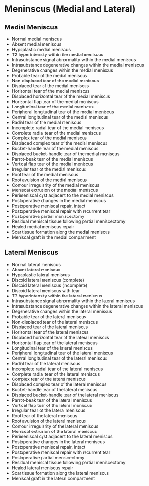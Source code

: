 # Meninscus (Medial and Lateral)

## Medial Meniscus

- Normal medial meniscus
- Absent medial meniscus
- Hypoplastic medial meniscus
- T2 hyperintensity within the medial meniscus
- Intrasubstance signal abnormality within the medial meniscus
- Intrasubstance degenerative changes within the medial meniscus
- Degenerative changes within the medial meniscus
- Probable tear of the medial meniscus
- Non-displaced tear of the medial meniscus
- Displaced tear of the medial meniscus
- Horizontal tear of the medial meniscus
- Displaced horizontal tear of the medial meniscus
- Horizontal flap tear of the medial meniscus
- Longitudinal tear of the medial meniscus
- Peripheral longitudinal tear of the medial meniscus
- Central longitudinal tear of the medial meniscus
- Radial tear of the medial meniscus
- Incomplete radial tear of the medial meniscus
- Complete radial tear of the medial meniscus
- Complex tear of the medial meniscus
- Displaced complex tear of the medial meniscus
- Bucket-handle tear of the medial meniscus
- Displaced bucket-handle tear of the medial meniscus
- Parrot-beak tear of the medial meniscus
- Vertical flap tear of the medial meniscus
- Irregular tear of the medial meniscus
- Root tear of the medial meniscus
- Root avulsion of the medial meniscus
- Contour irregularity of the medial meniscus
- Meniscal extrusion of the medial meniscus
- Perimeniscal cyst adjacent to the medial meniscus
- Postoperative changes in the medial meniscus
- Postoperative meniscal repair, intact
- Postoperative meniscal repair with recurrent tear
- Postoperative partial meniscectomy
- Residual meniscal tissue following partial meniscectomy
- Healed medial meniscus repair
- Scar tissue formation along the medial meniscus
- Meniscal graft in the medial compartment

## Lateral Meniscus

- Normal lateral meniscus
- Absent lateral meniscus
- Hypoplastic lateral meniscus
- Discoid lateral meniscus (complete)
- Discoid lateral meniscus (incomplete)
- Discoid lateral meniscus with tear
- T2 hyperintensity within the lateral meniscus
- Intrasubstance signal abnormality within the lateral meniscus
- Intrasubstance degenerative changes within the lateral meniscus
- Degenerative changes within the lateral meniscus
- Probable tear of the lateral meniscus
- Non-displaced tear of the lateral meniscus
- Displaced tear of the lateral meniscus
- Horizontal tear of the lateral meniscus
- Displaced horizontal tear of the lateral meniscus
- Horizontal flap tear of the lateral meniscus
- Longitudinal tear of the lateral meniscus
- Peripheral longitudinal tear of the lateral meniscus
- Central longitudinal tear of the lateral meniscus
- Radial tear of the lateral meniscus
- Incomplete radial tear of the lateral meniscus
- Complete radial tear of the lateral meniscus
- Complex tear of the lateral meniscus
- Displaced complex tear of the lateral meniscus
- Bucket-handle tear of the lateral meniscus
- Displaced bucket-handle tear of the lateral meniscus
- Parrot-beak tear of the lateral meniscus
- Vertical flap tear of the lateral meniscus
- Irregular tear of the lateral meniscus
- Root tear of the lateral meniscus
- Root avulsion of the lateral meniscus
- Contour irregularity of the lateral meniscus
- Meniscal extrusion of the lateral meniscus
- Perimeniscal cyst adjacent to the lateral meniscus
- Postoperative changes in the lateral meniscus
- Postoperative meniscal repair, intact
- Postoperative meniscal repair with recurrent tear
- Postoperative partial meniscectomy
- Residual meniscal tissue following partial meniscectomy
- Healed lateral meniscus repair
- Scar tissue formation along the lateral meniscus
- Meniscal graft in the lateral compartment
